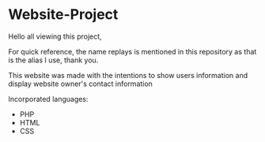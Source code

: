 ﻿# Website-Project
Hello all viewing this project, 

For quick reference, the name replays is mentioned in this repository as that is the alias I use, thank you.

This website was made with the intentions to show users information and display website owner's contact information

Incorporated languages: 

- PHP
- HTML
- CSS

